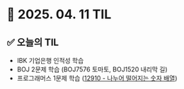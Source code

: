 # 📅 2025. 04. 11 TIL

## ✅ 오늘의 TIL
- IBK 기업은행 인적성 학습
- BOJ 2문제 학습 (BOJ7576 토마토, BOJ1520 내리막 길)
- 프로그래머스 1문제 학습 ([12910 - 나누어 떨어지는 숫자 배열](https://school.programmers.co.kr/learn/courses/30/lessons/12910))
